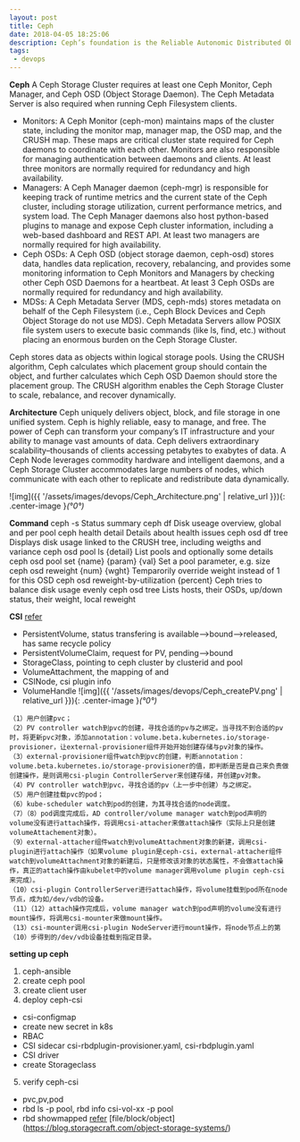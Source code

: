 ```yaml
---
layout: post
title: Ceph
date: 2018-04-05 18:25:06
description: Ceph’s foundation is the Reliable Autonomic Distributed Object Store (RADOS), which provides your applications with object, block, and file system storage in a single unified storage cluster—making Ceph flexible, highly reliable and easy for you to manage.
tags: 
 - devops
---
```


**Ceph**
A Ceph Storage Cluster requires at least one Ceph Monitor, Ceph Manager, and Ceph OSD (Object Storage Daemon). The Ceph Metadata Server is also required when running Ceph Filesystem clients.

- Monitors: A Ceph Monitor (ceph-mon) maintains maps of the cluster state, including the monitor map, manager map, the OSD map, and the CRUSH map. These maps are critical cluster state required for Ceph daemons to coordinate with each other. Monitors are also responsible for managing authentication between daemons and clients. At least three monitors are normally required for redundancy and high availability.
- Managers: A Ceph Manager daemon (ceph-mgr) is responsible for keeping track of runtime metrics and the current state of the Ceph cluster, including storage utilization, current performance metrics, and system load. The Ceph Manager daemons also host python-based plugins to manage and expose Ceph cluster information, including a web-based dashboard and REST API. At least two managers are normally required for high availability.
- Ceph OSDs: A Ceph OSD (object storage daemon, ceph-osd) stores data, handles data replication, recovery, rebalancing, and provides some monitoring information to Ceph Monitors and Managers by checking other Ceph OSD Daemons for a heartbeat. At least 3 Ceph OSDs are normally required for redundancy and high availability.
- MDSs: A Ceph Metadata Server (MDS, ceph-mds) stores metadata on behalf of the Ceph Filesystem (i.e., Ceph Block Devices and Ceph Object Storage do not use MDS). Ceph Metadata Servers allow POSIX file system users to execute basic commands (like ls, find, etc.) without placing an enormous burden on the Ceph Storage Cluster.

Ceph stores data as objects within logical storage pools. Using the CRUSH algorithm, Ceph calculates which placement group should contain the object, and further calculates which Ceph OSD Daemon should store the placement group. The CRUSH algorithm enables the Ceph Storage Cluster to scale, rebalance, and recover dynamically.

**Architecture**
Ceph uniquely delivers object, block, and file storage in one unified system. Ceph is highly reliable, easy to manage, and free. The power of Ceph can transform your company’s IT infrastructure and your ability to manage vast amounts of data. Ceph delivers extraordinary scalability–thousands of clients accessing petabytes to exabytes of data. A Ceph Node leverages commodity hardware and intelligent daemons, and a Ceph Storage Cluster accommodates large numbers of nodes, which communicate with each other to replicate and redistribute data dynamically.

![img]({{ '/assets/images/devops/Ceph_Architecture.png' | relative_url }}){: .center-image }*(°0°)*

**Command**
ceph -s	Status summary
ceph df	Disk useage overview, global and per pool
ceph health detail	Details about health issues
ceph osd df tree	Displays disk usage linked to the CRUSH tree, including weigths and variance
ceph osd pool ls {detail}	List pools and optionally some details
ceph osd pool set {name} {param} {val}	Set a pool parameter, e.g. size
ceph osd reweight {num} {wght}	Temparorily override weight instead of 1 for this OSD
ceph osd reweight-by-utilization {percent}	Ceph tries to balance disk usage evenly
ceph osd tree	Lists hosts, their OSDs, up/down status, their weight, local reweight

**CSI**
[refer](https://www.cnblogs.com/lianngkyle/p/14772121.html)
- PersistentVolume, status transfering is available-->bound-->released, has same recycle policy
- PersistentVolumeClaim, request for PV, pending-->bound
- StorageClass, pointing to ceph cluster by clusterid and pool
- VolumeAttachment, the mapping of <pv> and <node>
- CSINode, csi plugin info
- VolumeHandle
![img]({{ '/assets/images/devops/Ceph_createPV.png' | relative_url }}){: .center-image }*(°0°)*
```
（1）用户创建pvc；
（2）PV controller watch到pvc的创建，寻找合适的pv与之绑定。当寻找不到合适的pv时，将更新pvc对象，添加annotation：volume.beta.kubernetes.io/storage-provisioner，让external-provisioner组件开始开始创建存储与pv对象的操作。
（3）external-provisioner组件watch到pvc的创建，判断annotation：volume.beta.kubernetes.io/storage-provisioner的值，即判断是否是自己来负责做创建操作，是则调用csi-plugin ControllerServer来创建存储，并创建pv对象。
（4）PV controller watch到pvc，寻找合适的pv（上一步中创建）与之绑定。
（5）用户创建挂载pvc的pod；
（6）kube-scheduler watch到pod的创建，为其寻找合适的node调度。
（7）（8）pod调度完成后，AD controller/volume manager watch到pod声明的volume没有进行attach操作，将调用csi-attacher来做attach操作（实际上只是创建volumeAttachement对象）。
（9）external-attacher组件watch到volumeAttachment对象的新建，调用csi-plugin进行attach操作（如果volume plugin是ceph-csi，external-attacher组件watch到volumeAttachment对象的新建后，只是修改该对象的状态属性，不会做attach操作，真正的attach操作由kubelet中的volume manager调用volume plugin ceph-csi来完成）。
（10）csi-plugin ControllerServer进行attach操作，将volume挂载到pod所在node节点，成为如/dev/vdb的设备。
（11）（12）attach操作完成后，volume manager watch到pod声明的volume没有进行mount操作，将调用csi-mounter来做mount操作。
（13）csi-mounter调用csi-plugin NodeServer进行mount操作，将node节点上的第（10）步得到的/dev/vdb设备挂载到指定目录。
```

**setting up ceph**
1. ceph-ansible
2. create ceph pool
3. create client user
4. deploy ceph-csi
- csi-configmap
- create new secret in k8s
- RBAC
- CSI sidecar csi-rbdplugin-provisioner.yaml, csi-rbdplugin.yaml
- CSI driver
- create Storageclass
5. verify ceph-csi
- pvc,pv,pod
- rbd ls -p pool, rbd info csi-vol-xx -p pool
- rbd showmapped
[refer](http://docs.ceph.com/docs/master/architecture/)
[file/block/object] (https://blog.storagecraft.com/object-storage-systems/)
